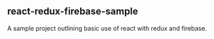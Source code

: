 ## react-redux-firebase-sample

A sample project outlining basic use of react with redux and firebase.